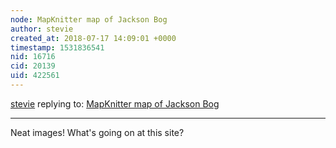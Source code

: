 ```yaml
---
node: MapKnitter map of Jackson Bog
author: stevie
created_at: 2018-07-17 14:09:01 +0000
timestamp: 1531836541
nid: 16716
cid: 20139
uid: 422561
---
```




[stevie](../profile/stevie) replying to: [MapKnitter map of Jackson Bog](../notes/bisnicks/07-14-2018/mapknitter-map-of-jackson-bog)

----
Neat images! What's going on at this site? 